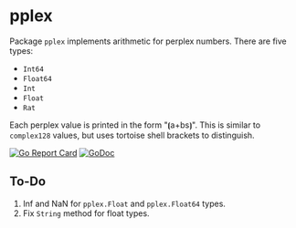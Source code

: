 # pplex

Package `pplex` implements arithmetic for perplex numbers. There are five types:

* `Int64`
* `Float64`
* `Int`
* `Float`
* `Rat`

Each perplex value is printed in the form "⦗a+bs⦘". This is similar to `complex128` values, but uses tortoise shell brackets to distinguish.

[![Go Report Card](https://goreportcard.com/badge/gojp/goreportcard)](https://goreportcard.com/report/github.com/meirizarrygelpi/numbers/pplex) [![GoDoc](https://godoc.org/github.com/meirizarrygelpi/numbers/pplex?status.svg)](https://godoc.org/github.com/meirizarrygelpi/numbers/pplex)

## To-Do

1. Inf and NaN for `pplex.Float` and `pplex.Float64` types.
2. Fix `String` method for float types.